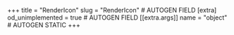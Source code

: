 +++
title = "RenderIcon"
slug = "RenderIcon" # AUTOGEN FIELD
[extra]
od_unimplemented = true # AUTOGEN FIELD
[[extra.args]]
name = "object" # AUTOGEN STATIC
+++